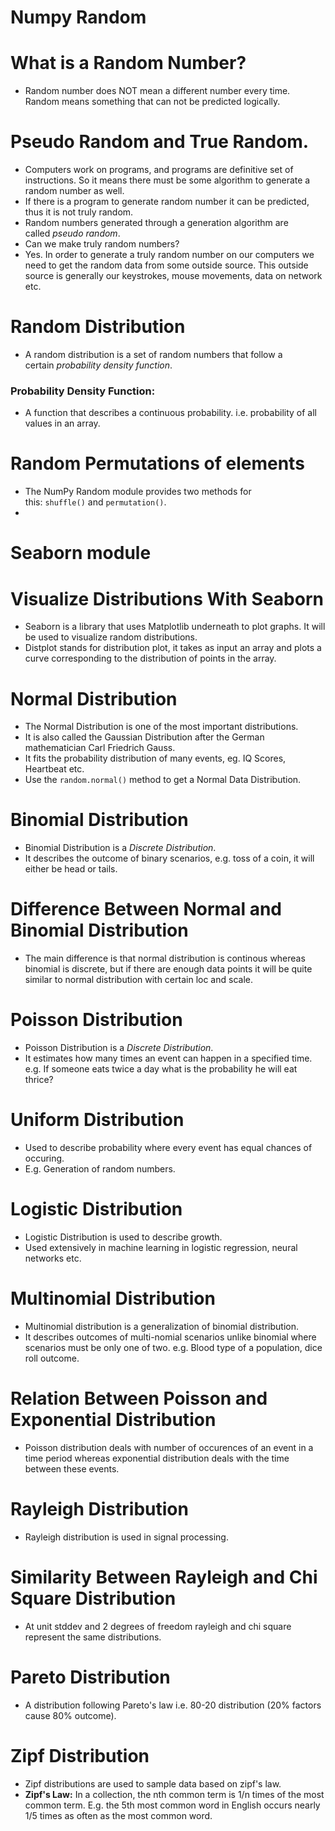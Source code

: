 # Numpy Random

# What is a Random Number?

- Random number does NOT mean a different number every time. Random means something that can not be predicted logically.

# Pseudo Random and True Random.

- Computers work on programs, and programs are definitive set of instructions. So it means there must be some algorithm to generate a random number as well.
- If there is a program to generate random number it can be predicted, thus it is not truly random.
- Random numbers generated through a generation algorithm are called *pseudo random*.
- Can we make truly random numbers?
- Yes. In order to generate a truly random number on our computers we need to get the random data from some outside source. This outside source is generally our keystrokes, mouse movements, data on network etc.

# Random Distribution

- A random distribution is a set of random numbers that follow a certain *probability density function*.

### **Probability Density Function:**

- A function that describes a continuous probability. i.e. probability of all values in an array.

# Random Permutations of elements

- The NumPy Random module provides two methods for this: `shuffle()` and `permutation()`.
- 

# Seaborn module

# Visualize Distributions With Seaborn

- Seaborn is a library that uses Matplotlib underneath to plot graphs. It will be used to visualize random distributions.
- Distplot stands for distribution plot, it takes as input an array and plots a curve corresponding to the distribution of points in the array.

# Normal Distribution

- The Normal Distribution is one of the most important distributions.
- It is also called the Gaussian Distribution after the German mathematician Carl Friedrich Gauss.
- It fits the probability distribution of many events, eg. IQ Scores, Heartbeat etc.
- Use the `random.normal()` method to get a Normal Data Distribution.

# Binomial Distribution

- Binomial Distribution is a *Discrete Distribution*.
- It describes the outcome of binary scenarios, e.g. toss of a coin, it will either be head or tails.

# Difference Between Normal and Binomial Distribution

- The main difference is that normal distribution is continous whereas binomial is discrete, but if there are enough data points it will be quite similar to normal distribution with certain loc and scale.

# Poisson Distribution

- Poisson Distribution is a *Discrete Distribution*.
- It estimates how many times an event can happen in a specified time. e.g. If someone eats twice a day what is the probability he will eat thrice?

# Uniform Distribution

- Used to describe probability where every event has equal chances of occuring.
- E.g. Generation of random numbers.

# Logistic Distribution

- Logistic Distribution is used to describe growth.
- Used extensively in machine learning in logistic regression, neural networks etc.

# Multinomial Distribution

- Multinomial distribution is a generalization of binomial distribution.
- It describes outcomes of multi-nomial scenarios unlike binomial where scenarios must be only one of two. e.g. Blood type of a population, dice roll outcome.

# Relation Between Poisson and Exponential Distribution

- Poisson distribution deals with number of occurences of an event in a time period whereas exponential distribution deals with the time between these events.

# Rayleigh Distribution

- Rayleigh distribution is used in signal processing.

# Similarity Between Rayleigh and Chi Square Distribution

- At unit stddev and 2 degrees of freedom rayleigh and chi square represent the same distributions.

# Pareto Distribution

- A distribution following Pareto's law i.e. 80-20 distribution (20% factors cause 80% outcome).

# Zipf Distribution

- Zipf distributions are used to sample data based on zipf's law.
- **Zipf's Law:** In a collection, the nth common term is 1/n times of the most common term. E.g. the 5th most common word in English occurs nearly 1/5 times as often as the most common word.
